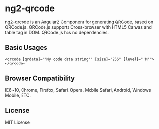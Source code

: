 # ng2-qrcode
ng2-qrcode is an Angular2 Component for generating QRCode, based on QRCode.js. QRCode.js supports Cross-browser with HTML5 Canvas and table tag in DOM.
QRCode.js has no dependencies.

## Basic Usages
```
<qrcode [qrdata]="'My code data string'" [size]="256" [level]="'M'"></qrcode>
```

## Browser Compatibility
IE6~10, Chrome, Firefox, Safari, Opera, Mobile Safari, Android, Windows Mobile, ETC.

## License
MIT License
